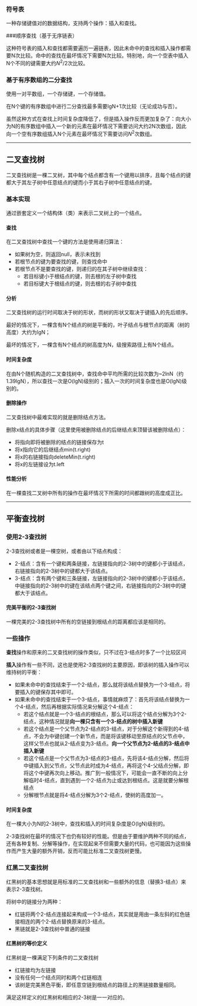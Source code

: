 ### 符号表

一种存储键值对的数据结构，支持两个操作：插入和查找。



###顺序查找（基于无序链表）

这种符号表的插入和查找都需要遍历一遍链表，因此未命中的查找和插入操作都需要N次比较。命中的查找在最坏情况下需要N次比较。特别地，向一个空表中插入N个不同的键需要大约$N^2/2$次比较。



### 基于有序数组的二分查找

使用一对平数组，一个存储键，一个存储值。

在N个键的有序数组中进行二分查找最多需要lgN+1次比较（无论成功与否）。

虽然这种方式在查找上时间复杂度降低了，但是插入操作反而更加复杂了：向大小为N的有序数组中插入一个新的元素在最坏情况下需要访问大约2N次数组，因此向一个空有序数组插入N个元素在最坏情况下需要访问$N^2$次数组。

----



## 二叉查找树

二叉查找树是一棵二叉树，其中每个结点都含有一个键用以排序，且每个结点的键都大于其左子树中任意结点的键而小于其右子树中任意结点的键。

### 基本实现

通过嵌套定义一个结构体（类）来表示二叉树上的一个结点。

#### 查找

在二叉查找树中查找一个键的方法是使用递归算法：

- 如果树为空，则返回null，表示未找到
- 若根节点的键为要查找的键，则查找命中
- 若根节点不是要查找的键，则递归的在其子树中继续查找：
  - 若目标键小于根结点的键，则去根的左子树中查找
  - 若目标键大于根结点的键，则去根的右子树中查找

#### 分析

二叉查找树的运行时间取决于树的形状，而树的形状又取决于键插入的先后顺序。

最好的情况下，一棵含有N个结点的树是平衡的，叶子结点与根节点的距离（树的高度）大约为lgN；

最坏的情况下，一棵含有N个结点的树高度为N，级搜索路径上有N个结点。

#### 时间复杂度

在由N个随机构造的二叉查找树中，查找命中平均所需的比较次数为~2lnN（约1.39lgN），所以查找一次是O(lgN)级别的；插入一次的时间复杂度也是O(lgN)级别的。

#### 删除操作

二叉查找树中最难实现的就是删除结点方法。

删除x结点的具体步骤（这里使用被删除结点的后继结点来顶替该被删除结点）：

- 将指向即将被删除的结点的链接保存为t
- 将x指向它的后继结点min(t.right)
- 将x的右链接指向deleteMin(t.right)
- 将x的左链接设为t.left

#### 性能分析

在一棵查找二叉树中所有的操作在最坏情况下所需的时间都跟树的高度成正比。

----



## 平衡查找树



### 使用2-3查找树

2-3查找树或者是一棵空树，或者由以下结点构成：

- 2-结点：含有一个键和两条链接，左链接指向的2-3树中的键都小于该结点，右链接指向的2-3树中的键都大于该结点。
- 3-结点：含有两个键和三条链接，左链接指向的2-3树中的键都小于该结点，中链接指向的2-3树中的键在该结点两个键之间，右链接指向的2-3树中的键都大于该结点。

#### 完美平衡的2-3查找树

一棵完美的2-3查找树中所有的空链接到根结点的距离都应该是相同的。

### 一些操作

**查找**操作和原来的二叉查找树的操作类似，只不过在3-结点时多了一个比较区间

**插入**操作有一些不同，这也是使用2-3查找树的主要原因，即该树的插入操作可以维持树的平衡：

- 如果未命中的查找结束于一个2-结点，那么就将该结点替换为一个3-结点，将要插入的键保存其中即可。
- 如果未命中的查找结束于一个3-结点，事情就麻烦了：首先将该结点替换为一个4-结点，然后再根据实际情况来分解这个4-结点：
  - 若这个结点就是一个3-结点的根结点，那么可以将这个结点分解为3个2-结点，这种情况就是**向一棵只含有一个3-结点的树中插入新键**
  - 若这个结点是一个父节点为2-结点的3-结点，对于分解这个新得到的4-结点，不会为中键创建一个新节点，而是将该键移动至原结点的父节点中，这样父节点也就从2-结点变为3-结点。**向一个父节点为2-结点的3-结点中插入新键**
  - 若这个结点是一个父节点为3-结点的3-结点，先将该4-结点分解，然后将中键插入到父节点，父节点此时成为4-结点，再将这个4-父结点分解，即将这个中键再次向上移动。推广到一般情况下，可能会一直不断的向上分解临时4-结点，直到遇到一个2-结点为止或达到根结点。这是就要分解根结点
  - 分解根节点就是将4-结点分解为3个2-结点，使树的高度加一。



#### 时间复杂度

在一棵大小为N的2-3树中，查找和插入的时间复杂度是O(lgN)级别的。

2-3查找树在最坏的情况下也仍有较好的性能。但是由于要维护两种不同的结点，还有各种复制、分解等操作，在实现起来不但需要大量的代码，也可能因为这些操作而产生大量的额外开销，反而可能比标准二叉查找树更慢。



### 红黑二叉查找树

红黑树的基本思想就是用标准的二叉查找树和一些额外的信息（替换3-结点）来表示2-3查找树。

将树中的链接分为两种：

- 红链将两个2-结点连接起来构成一个3-结点，其实就是用由一条左斜的红色链接相连的两个2-结点替换原来的3-结点。
- 黑链就是2-3查找树中普通的链接

#### 红黑树的等价定义

红黑树是一棵满足下列条件的二叉查找树

- 红链接均为左链接
- 没有任何一个结点同时和两个红链相连
- 该树是完美黑色平衡，即任意空链到根结点的路径上的黑链接数量相同。

满足这样定义的红黑树和相应的2-3树是一一对应的。